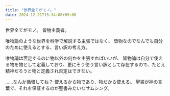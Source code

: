 ```yaml
---
title: "世界全てがモノ。"
date: 2024-12-21T15:34:08+09:00
---
```

世界全てがモノ。
皆物主義者。

唯物論のような世界を科学で解説する主張ではなく、
皆物なのでなんでも自分のために使えるとする、言い訳の考え方。

唯物論は否定するのに物以外の何かを主張すればいいが、
皆物論は自分で使える物を物として定義しており、更にそう使う言い訳として存在するので、たとえ精神だろうと物と定義され否定はできない。

……なんか循環してね？
使えるから物であり、物だから使える。
聖書が神の言葉で、それを保証するのが聖書みたいなサムシング。
